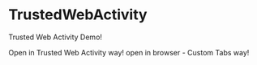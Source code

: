 # TrustedWebActivity
Trusted Web Activity Demo!

Open in Trusted Web Activity way!
open in browser - Custom Tabs way!